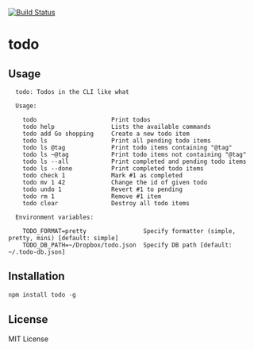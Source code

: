 [![Build Status](https://secure.travis-ci.org/vesln/todo.png)](http://travis-ci.org/vesln/todo)

# todo

## Usage

```
  todo: Todos in the CLI like what

  Usage:

    todo                     Print todos
    todo help                Lists the available commands
    todo add Go shopping     Create a new todo item
    todo ls                  Print all pending todo items
    todo ls @tag             Print todo items containing "@tag"
    todo ls ~@tag            Print todo items not containing "@tag"
    todo ls --all            Print completed and pending todo items
    todo ls --done           Print completed todo items
    todo check 1             Mark #1 as completed
    todo mv 1 42             Change the id of given todo
    todo undo 1              Revert #1 to pending
    todo rm 1                Remove #1 item
    todo clear               Destroy all todo items

  Environment variables:

    TODO_FORMAT=pretty                Specify formatter (simple, pretty, mini) [default: simple]
    TODO_DB_PATH=~/Dropbox/todo.json  Specify DB path [default: ~/.todo-db.json]
```

## Installation

```js
npm install todo -g
```

## License

MIT License
